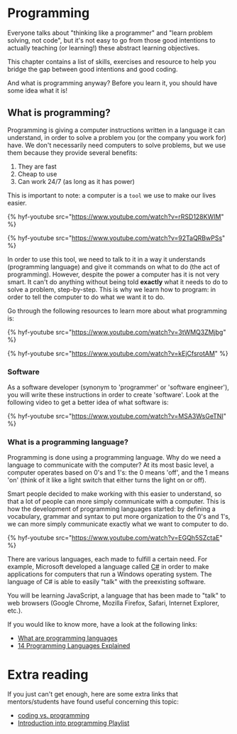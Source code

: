 # Programming

Everyone talks about "thinking like a programmer" and "learn problem solving, not code", but it's not easy to go from those good intentions to actually teaching (or learning!) these abstract learning objectives.

This chapter contains a list of skills, exercises and resource to help you bridge the gap between good intentions and good coding.

And what is programming anyway? Before you learn it, you should have some idea what it is!

## What is programming?

Programming is giving a computer instructions written in a language it can understand, in order to solve a problem you (or the company you work for) have. We don't necessarily need computers to solve problems, but we use them because they provide several benefits:

1. They are fast
2. Cheap to use
3. Can work 24/7 (as long as it has power)

This is important to note: a computer is a `tool` we use to make our lives easier.

{% hyf-youtube src="https://www.youtube.com/watch?v=rRSD128KWIM" %}

{% hyf-youtube src="https://www.youtube.com/watch?v=92TaQRBwPSs" %}

In order to use this tool, we need to talk to it in a way it understands (programming language) and give it commands on what to do (the act of programming). However, despite the power a computer has it is not very smart. It can't do anything without being told **exactly** what it needs to do to solve a problem, step-by-step. This is why we learn how to program: in order to tell the computer to do what we want it to do.

Go through the following resources to learn more about what programming is:

{% hyf-youtube src="https://www.youtube.com/watch?v=3tWMQ3ZMjbg" %}

{% hyf-youtube src="https://www.youtube.com/watch?v=kEjCfsrotAM" %}

### Software

As a software developer (synonym to 'programmer' or 'software engineer'), you will write these instructions in order to create 'software'. Look at the following video to get a better idea of what software is:

{% hyf-youtube src="https://www.youtube.com/watch?v=MSA3WsGeTNI" %}

### What is a programming language?

Programming is done using a programming language. Why do we need a language to communicate with the computer? At its most basic level, a computer operates based on 0's and 1's: the 0 means 'off', and the 1 means 'on' (think of it like a light switch that either turns the light on or off).

Smart people decided to make working with this easier to understand, so that a lot of people can more simply communicate with a computer. This is how the development of programming languages started: by defining a vocabulary, grammar and syntax to put more organization to the 0's and 1's, we can more simply communicate exactly what we want to computer to do.

{% hyf-youtube src="https://www.youtube.com/watch?v=EGQh5SZctaE" %}

There are various languages, each made to fulfill a certain need. For example, Microsoft developed a language called [C#](https://www.youtube.com/watch?v=paJUbVeKEOU) in order to make applications for computers that run a Windows operating system. The language of C# is able to easily "talk" with the preexisting software.

You will be learning JavaScript, a language that has been made to "talk" to web browsers (Google Chrome, Mozilla Firefox, Safari, Internet Explorer, etc.).

If you would like to know more, have a look at the following links:

- [What are programming languages](https://hackr.io/blog/what-is-programming-language)
- [14 Programming Languages Explained](https://mikkegoes.com/14-programming-languages-explained/)

# Extra reading

If you just can't get enough, here are some extra links that mentors/students have found useful concerning this topic:

- [coding vs. programming](https://www.educba.com/coding-vs-programming/)
- [Introduction into programming Playlist](https://www.youtube.com/playlist?list=PLRqwX-V7Uu6ZYJC7L-r6rX6utt6wwJCyi)
